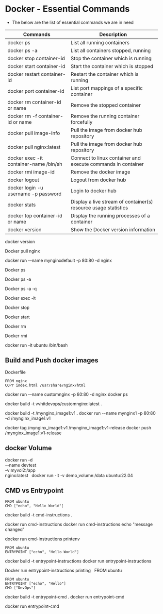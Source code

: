 # Docker - Essential Commands
- The below are the list of essential commands we are in need 

|     Commands                 |    Description                                  |
| ------------------------------- | --------------------------------------------- |
| docker ps | List all running containers |
| docker ps -a | List all containers stopped, running |
| docker stop container-id | Stop the container which is running |
| docker start container-id | Start the container which is stopped |
| docker restart container-id | Restart the container which is running |
| docker port container-id | List port mappings of a specific container |
| docker rm container-id or name | Remove the stopped container |
| docker rm -f container-id or name| Remove the running container forcefully |
| docker pull image-info | Pull the image from docker hub repository |
| docker pull nginx:latest | Pull the image from docker hub repository |
| docker exec -it container-name /bin/sh | Connect to linux container and execute commands in container |
| docker rmi image-id | Remove the docker image |
| docker logout | Logout from docker hub |
| docker login -u username -p password | Login to docker hub |
| docker stats | Display a live stream of container(s) resource usage statistics |
| docker top container-id or name | Display the running processes of a container |
| docker version | Show the Docker version information |


docker version

Docker pull nginx 

docker run --name mynginxdefault -p 80:80 -d nginx

Docker ps 

Docker ps -a 

Docker ps -a -q 

Docker exec -it 

Docker stop 

Docker start 

Docker rm 

Docker rmi 


docker run -it  ubuntu /bin/bash 

## Build and Push docker images

Dockerfile
```
FROM nginx
COPY index.html /usr/share/nginx/html
```


docker run --name customnginx -p 80:80 -d nginx
docker ps 


docker build -t vvhitdevops/customnginx:latest .

docker build -t <your-docker-hub-id>/mynginx_image1:v1 .
docker run --name mynginx1 -p 80:80 -d <your-docker-hub-id>/mynginx_image1:v1


docker tag <your-docker-hub-id>/mynginx_image1:v1 <your-docker-hub-id>/mynginx_image1:v1-release
docker push <your-docker-hub-id>/mynginx_image1:v1-release

## docker Volume

docker run -d \
  --name devtest \
  -v myvol2:/app \
  nginx:latest   docker run -it -v demo_volume:/data ubuntu:22.04


## CMD vs Entrypoint

```
FROM ubuntu
CMD ["echo", "Hello World"]
```

docker build -t cmd-instructions .

docker run cmd-instructions
docker run cmd-instructions echo "message changed"


docker run cmd-instructions printenv

```
FROM ubuntu
ENTRYPOINT ["echo", "Hello World"]
```

docker build -t entrypoint-instructions 
docker run entrypoint-instructions

Docker run entrypoint-instructions  printing   FROM ubuntu

```
FROM ubuntu
ENTRYPOINT ["echo", "Hello"]
CMD ["DevOps"]
```

docker build -t entrypoint-cmd .
docker run entrypoint-cmd


docker run entrypoint-cmd
